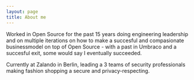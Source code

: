 ```yaml
---
layout: page
title: About me 
---
```


Worked in Open Source for the past 15 years doing engineering leadership and on multiple iterations
on how to make a succesful and compasionate businessmodel on top of Open Source - with a past in 
Umbraco and a succesful exit, some would say I eventually succeeded. 

Currently at Zalando in Berlin, leading a 3 teams of security professionals making fashion shopping
a secure and privacy-respecting. 

